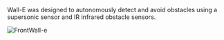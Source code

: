 Wall-E was designed to autonomously detect and avoid obstacles using a supersonic sensor and IR infrared obstacle sensors.

  ![FrontWall-e](https://user-images.githubusercontent.com/92666389/194114378-d4b1af7c-6795-4833-9fe8-e5280fbf1c1a.png)

